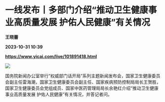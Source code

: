 # 一线发布丨多部门介绍“推动卫生健康事业高质量发展 护佑人民健康”有关情况
**王晓蕾**

**2023-10-31 10:39**

**https://www.yicai.com/live/101891418.html**

![](https://imgcdn.yicai.com/uppics/slides/2023/10/5ffa47643d59c66303e982c580641aec.jpg)

国务院新闻办公室举行“权威部门话开局”系列主题新闻发布会，国家卫生健康委员会副主任雷海潮，国家卫生健康委员会副主任、国家疾病预防控制局局长王贺胜，国家卫生健康委员会党组成员、国家中医药管理局局长余艳红介绍“推动卫生健康事业高质量发展 护佑人民健康”有关情况，并答记者问。